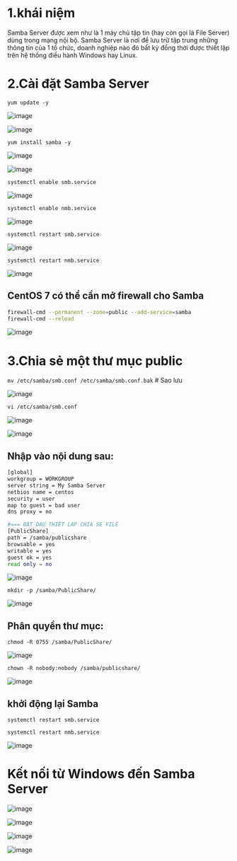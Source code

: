 # 1.khái niệm
Samba Server được xem như là 1 máy chủ tập tin (hay còn gọi là File Server) dùng trong mạng nội bộ. Samba Server là nơi để lưu trữ tập trung những thông tin của 1 tổ chức, doanh nghiệp nào đó bất kỳ đồng thời được thiết lập trên hệ thống điều hành Windows hay Linux.

# 2.Cài đặt Samba Server
`yum update -y`

![image](https://user-images.githubusercontent.com/110179869/190939602-02ba395a-9e21-41ea-8b5c-7cb67e473d63.png)

![image](https://user-images.githubusercontent.com/110179869/190939609-0e588c9e-eb15-4395-92cc-122dc8954a92.png)

`yum install samba -y`

![image](https://user-images.githubusercontent.com/110179869/190939654-b35a3b1d-5847-4061-9ab3-5d1261c04746.png)

![image](https://user-images.githubusercontent.com/110179869/190939668-1e55b7fc-86c7-409c-8400-4b1c6bb7fd3f.png)

`systemctl enable smb.service`

![image](https://user-images.githubusercontent.com/110179869/190939759-96f0e88c-4847-4db8-98da-bcbba5d5aa6c.png)

`systemctl enable nmb.service`

![image](https://user-images.githubusercontent.com/110179869/190939795-68825a4a-7a27-4e10-b525-4018944f4f42.png)

`systemctl restart smb.service`

![image](https://user-images.githubusercontent.com/110179869/190939840-c9f6b419-ab70-431a-bef1-7d3455813211.png)

`systemctl restart nmb.service`

![image](https://user-images.githubusercontent.com/110179869/190939860-9e73331c-80aa-4ea0-a769-faf0f9c763cf.png)

## CentOS 7 có thể cần mở firewall cho Samba
```sh
firewall-cmd --permanent --zone=public --add-service=samba
firewall-cmd --reload
```

![image](https://user-images.githubusercontent.com/110179869/190941661-fbe0d6e5-06bb-4966-9ec7-790cd872c2fd.png)

# 3.Chia sẻ một thư mục public
`mv /etc/samba/smb.conf /etc/samba/smb.conf.bak`     # Sao lưu

![image](https://user-images.githubusercontent.com/110179869/190940342-ba800ff8-ba66-400d-ab22-61c80f3078d5.png)

`vi /etc/samba/smb.conf`  

![image](https://user-images.githubusercontent.com/110179869/190940371-a61cf5b4-6585-4701-8733-5c3881ea658e.png)

![image](https://user-images.githubusercontent.com/110179869/190941881-b27030e8-abba-44a9-8e42-5f76fa0f088d.png)

## Nhập vào nội dung sau:

```sh
[global]
workgroup = WORKGROUP
server string = My Samba Server
netbios name = centos
security = user
map to guest = bad user
dns proxy = no

#=== BAT DAU THIET LAP CHIA SE FILE
[PublicShare]
path = /samba/publicshare
browsable = yes
writable = yes
guest ok = yes
read only = no 
```

![image](https://user-images.githubusercontent.com/110179869/190941193-860aff36-dac6-4c49-8fd9-c5a1b04caca3.png)

`mkdir -p /samba/PublicShare/`

![image](https://user-images.githubusercontent.com/110179869/190940527-4296358f-05e3-4638-aaaa-f4a18a5127af.png)

## Phân quyền thư mục:
`chmod -R 0755 /samba/PublicShare/`

![image](https://user-images.githubusercontent.com/110179869/190940571-d4fded62-2a3b-49d2-8779-6897d8dab119.png)

`chown -R nobody:nobody /samba/publicshare/`

![image](https://user-images.githubusercontent.com/110179869/190940637-a5a55233-9be9-43f9-89b6-edf879aac835.png)

## khởi động lại Samba
`systemctl restart smb.service`

`systemctl restart nmb.service`

![image](https://user-images.githubusercontent.com/110179869/190940749-2612a0de-f6b4-4e93-ba9e-71c390e1a2e7.png)

# Kết nối từ Windows đến Samba Server
![image](https://user-images.githubusercontent.com/110179869/190940785-699fb34c-7971-45f1-9cd8-268bb2d7c917.png)

![image](https://user-images.githubusercontent.com/110179869/190940865-e236485b-39bf-4e03-ae45-d6a4583c6258.png)

![image](https://user-images.githubusercontent.com/110179869/190942144-b0fc37fc-fb83-4525-a420-b8bbc4687a3b.png)

![image](https://user-images.githubusercontent.com/110179869/190942167-9a6d1ab5-b5f5-4168-809f-8b18a74ef8de.png)
